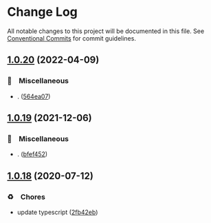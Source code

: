 # Change Log

All notable changes to this project will be documented in this file.
See [Conventional Commits](https://conventionalcommits.org) for commit guidelines.

## [1.0.20](https://github.com/bluelovers/ws-node-bluelovers/compare/eslint-config-bluelovers@1.0.19...eslint-config-bluelovers@1.0.20) (2022-04-09)


### 🔖　Miscellaneous

* . ([564ea07](https://github.com/bluelovers/ws-node-bluelovers/commit/564ea07650dd294938ae8d71795be89a60faf3a5))





## [1.0.19](https://github.com/bluelovers/ws-node-bluelovers/compare/eslint-config-bluelovers@1.0.18...eslint-config-bluelovers@1.0.19) (2021-12-06)


### 🔖　Miscellaneous

* . ([bfef452](https://github.com/bluelovers/ws-node-bluelovers/commit/bfef452ae4a4781a5ef5af442beab3ee684ec057))





## [1.0.18](https://github.com/bluelovers/ws-node-bluelovers/compare/eslint-config-bluelovers@1.0.17...eslint-config-bluelovers@1.0.18) (2020-07-12)


### ♻️　Chores

* update typescript ([2fb42eb](https://github.com/bluelovers/ws-node-bluelovers/commit/2fb42eb6a6b4afa6702838f7451ca7a663055380))

